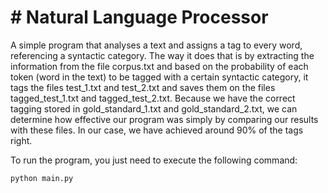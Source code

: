 <h1># Natural Language Processor</h1>

<p>A simple program that analyses a text and assigns a tag to every word, referencing a syntactic category. The way it does that is by extracting the information from the file corpus.txt and based on the probability of each token (word in the text) to be tagged with a certain syntactic category, it tags the files test_1.txt and test_2.txt and saves them on the files tagged_test_1.txt and tagged_test_2.txt. Because we have the correct tagging stored in gold_standard_1.txt and gold_standard_2.txt, we can determine how effective our program was simply by comparing our results with these files. In our case, we have achieved around 90% of the tags right.</p>


<p>To run the program, you just need to execute the following command:</p>

```
python main.py
```
